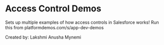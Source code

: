 # Access Control Demos
Sets up multiple examples of how access controls in Salesforce works! Run this from platformdemos.com/s/app-dev-demos

Created by: 
Lakshmi Anusha Mynemi
